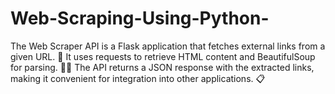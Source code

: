 # Web-Scraping-Using-Python-
The Web Scraper API is a Flask application that fetches external links from a given URL. 📡 It uses requests to retrieve HTML content and BeautifulSoup for parsing. 🕵️‍♂️ The API returns a JSON response with the extracted links, making it convenient for integration into other applications. 📋
